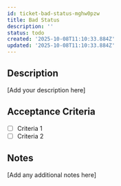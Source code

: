 ```yaml
---
id: ticket-bad-status-mghw0pzw
title: Bad Status
description: ''
status: todo
created: '2025-10-08T11:10:33.884Z'
updated: '2025-10-08T11:10:33.884Z'
---
```


## Description

[Add your description here]

## Acceptance Criteria

- [ ] Criteria 1
- [ ] Criteria 2

## Notes

[Add any additional notes here]
